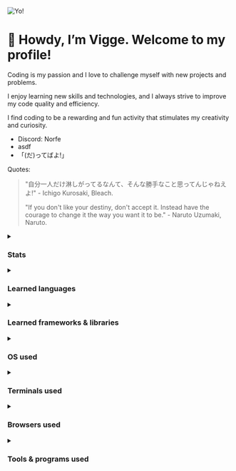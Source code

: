 
![Yo!](https://cdn3.emoji.gg/emojis/5382-yo-pepe.png)
<h1>👋 Howdy, I’m Vigge. Welcome to my profile!</h1> 
<p>Coding is my passion and I love to challenge myself with new projects and problems.</p>
<p>I enjoy learning new skills and technologies, and I always strive to improve my code quality and efficiency.</p>
<p>I find coding to be a rewarding and fun activity that stimulates my creativity and curiosity.</p>

<ul>
 <li>
  Discord: Norfe
 </li>
 <li>
  asdf
 </li>
 <li>
  「(だ)ってばよ!」
 </li>
</ul>

Quotes:
> "自分一人だけ淋しがってるなんて、そんな勝手なこと思ってんじゃねえよ!" - Ichigo Kurosaki, Bleach.
> 
> "If you don't like your destiny, don't accept it. Instead have the courage to change it the way you want it to be." - Naruto Uzumaki, Naruto.

<details>
 <summary><h3>Stats</h3></summary>
 
 ![Top Langs](https://github-readme-stats.vercel.app/api/top-langs/?username=NorthPew&theme=transparent)
 
</details>


<details> 
 <summary><h3>Learned languages </h3></summary>
 Learned from education:
 
 ![CSS]( 
 https://img.shields.io/badge/CSS3-1572B6?style=for-the-badge&logo=css3&logoColor=white) ![HTML]( 
 https://img.shields.io/badge/HTML5-E34F26?style=for-the-badge&logo=html5&logoColor=white) ![JS]( 
 https://img.shields.io/badge/JavaScript-323330?style=for-the-badge&logo=javascript&logoColor=F7DF1E) ![JSON]( 
 https://img.shields.io/badge/json-5E5C5C?style=for-the-badge&logo=json&logoColor=white) ![PHP]( 
 https://img.shields.io/badge/PHP-777BB4?style=for-the-badge&logo=php&logoColor=white)
 
 Learned on my own:
 
 ![C#]( 
 https://img.shields.io/badge/C%23-239120?style=for-the-badge&logo=c-sharp&logoColor=white) 
 
</details>

<details> 
 <summary><h3>Learned frameworks & libraries </h3></summary>
 Learned from education:
 
  ![React](  
 https://img.shields.io/badge/React-20232A?style=for-the-badge&logo=react&logoColor=61DAFB)  ![Vite](  
 https://img.shields.io/badge/Vite-B73BFE?style=for-the-badge&logo=vite&logoColor=FFD62E)  ![Pages](  
 https://img.shields.io/badge/GitHub%20Pages-222222?style=for-the-badge&logo=GitHub%20Pages&logoColor=white) ![NPM](  
 https://img.shields.io/badge/npm-CB3837?style=for-the-badge&logo=npm&logoColor=white)
 
 Learned on my own:
 
 ![Net](   
 https://img.shields.io/badge/.NET-512BD4?style=for-the-badge&logo=dotnet&logoColor=white) ![Net](    
 https://img.shields.io/badge/Electron-2B2E3A?style=for-the-badge&logo=electron&logoColor=9FEAF9)  ![Jquery](    
 https://img.shields.io/badge/jQuery-0769AD?style=for-the-badge&logo=jquery&logoColor=white) ![Expo](     
 https://img.shields.io/badge/Expo-1B1F23?style=for-the-badge&logo=expo&logoColor=white)
 
</details>

<details> 
 <summary><h3>OS used </h3></summary>
 
 ![Android]( 
 https://img.shields.io/badge/Android-3DDC84?style=for-the-badge&logo=android&logoColor=white) ![Fedora]( 
 https://img.shields.io/badge/Fedora-294172?style=for-the-badge&logo=fedora&logoColor=white) ![POP]( 
 https://img.shields.io/badge/Pop!_OS-48B9C7?style=for-the-badge&logo=Pop!_OS&logoColor=white) ![Win11]( 
 https://img.shields.io/badge/Windows_11-0078d4?style=for-the-badge&logo=windows-11&logoColor=white)
 
</details> 

<details> 
 <summary><h3>Terminals used</h3></summary>
 
 ![Git]( 
 https://img.shields.io/badge/GIT-E44C30?style=for-the-badge&logo=git&logoColor=white) ![Win Terminal]( 
 https://img.shields.io/badge/windows%20terminal-4D4D4D?style=for-the-badge&logo=windows%20terminal&logoColor=white)
 
</details>

<details> 
 <summary><h3>Browsers used</h3></summary>
 
 ![Brave]( 
https://img.shields.io/badge/Brave-FF1B2D?style=for-the-badge&logo=Brave&logoColor=white)  ![Chrome]( 
https://img.shields.io/badge/Google_chrome-4285F4?style=for-the-badge&logo=Google-chrome&logoColor=white)  ![Edge]( 
https://img.shields.io/badge/Microsoft_Edge-0078D7?style=for-the-badge&logo=Microsoft-edge&logoColor=white) 

</details>

<details> 
 <summary><h3>Tools & programs used</h3></summary>
  
 ![Trello]( 
https://img.shields.io/badge/Trello-0052CC?style=for-the-badge&logo=trello&logoColor=white) ![Notion]( 
https://img.shields.io/badge/Notion-000000?style=for-the-badge&logo=notion&logoColor=white)  ![Office]( 
https://img.shields.io/badge/Microsoft_Office-D83B01?style=for-the-badge&logo=microsoft-office&logoColor=white) ![Code]( 
https://img.shields.io/badge/VSCode-0078D4?style=for-the-badge&logo=visual%20studio%20code&logoColor=white) ![Visual]( 
https://img.shields.io/badge/Visual_Studio-5C2D91?style=for-the-badge&logo=visual%20studio&logoColor=white) ![Visual]( 
https://img.shields.io/badge/Notepad++-90E59A.svg?style=for-the-badge&logo=notepad%2B%2B&logoColor=black) ![Insomnia]( 
https://img.shields.io/badge/Insomnia-5849be?style=for-the-badge&logo=Insomnia&logoColor=white)  ![Photoshop]( 
https://img.shields.io/badge/Adobe%20Photoshop-31A8FF?style=for-the-badge&logo=Adobe%20Photoshop&logoColor=black) ![Gimp]( 
https://img.shields.io/badge/gimp-5C5543?style=for-the-badge&logo=gimp&logoColor=white) ![Figma]( 
https://img.shields.io/badge/Figma-F24E1E?style=for-the-badge&logo=figma&logoColor=white) 

</details> 
<!---
NorthPew/NorthPew is a ✨ special ✨ repository because its `README.md` (this file) appears on your GitHub profile.
You can click the Preview link to take a look at your changes.
--->



